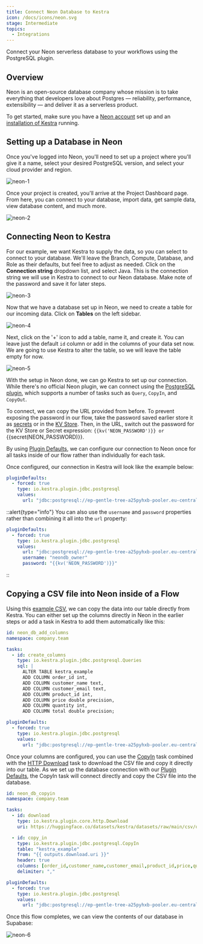 ```yaml
---
title: Connect Neon Database to Kestra
icon: /docs/icons/neon.svg
stage: Intermediate
topics:
  - Integrations
---
```


Connect your Neon serverless database to your workflows using the PostgreSQL plugin.

## Overview

Neon is an open-source database company whose mission is to take everything that developers love about Postgres — reliability, performance, extensibility — and deliver it as a serverless product.

To get started, make sure you have a [Neon account](https://neon.tech/home) set up and an [installation of Kestra](../02.installation/index.md) running.

## Setting up a Database in Neon

Once you've logged into Neon, you'll need to set up a project where you'll give it a name, select your desired PostgreSQL version, and select your cloud provider and region.

![neon-1](/docs/how-to-guides/neon-db/neon-1.png)

Once your project is created, you'll arrive at the Project Dashboard page. From here, you can connect to your database, import data, get sample data, view database content, and much more.

![neon-2](/docs/how-to-guides/neon-db/neon-2.png)

## Connecting Neon to Kestra

For our example, we want Kestra to supply the data, so you can select to connect to your database. We'll leave the Branch, Compute, Database, and Role as their defaults, but feel free to adjust as needed. Click on the **Connection string** dropdown list, and select Java. This is the connection string we will use in Kestra to connect to our Neon database. Make note of the password and save it for later steps.

![neon-3](/docs/how-to-guides/neon-db/neon-3.png)

Now that we have a database set up in Neon, we need to create a table for our incoming data. Click on **Tables** on the left sidebar.

![neon-4](/docs/how-to-guides/neon-db/neon-4.png)

Next, click on the '+' icon to add a table, name it, and create it. You can leave just the default `id` column or add in the columns of your data set now. We are going to use Kestra to alter the table, so we will leave the table empty for now.

![neon-5](/docs/how-to-guides/neon-db/neon-5.png)


With the setup in Neon done, we can go Kestra to set up our connection. While there's no official Neon plugin, we can connect using the [PostgreSQL plugin](/plugins/plugin-jdbc-postgres), which supports a number of tasks such as `Query`, `CopyIn`, and `CopyOut`.

To connect, we can copy the URL provided from before. To prevent exposing the password in our flow, take the password saved earlier store it as [secrets](../05.concepts/04.secret.md) or in the [KV Store](../05.concepts/05.kv-store.md). Then, in the URL, switch out the password for the KV Store or Secret expression: `{{kv('NEON_PASSWORD')}} or `{{secret(NEON_PASSWORD)}}.

By using [Plugin Defaults](../04.workflow-components/09.plugin-defaults.md), we can configure our connection to Neon once for all tasks inside of our flow rather than individually for each task.

Once configured, our connection in Kestra will look like the example below:

```yaml
pluginDefaults:
  - forced: true
    type: io.kestra.plugin.jdbc.postgresql
    values:
      url: "jdbc:postgresql://ep-gentle-tree-a25pyhxb-pooler.eu-central-1.aws.neon.tech/neondb?user=neondb_owner&password={{kv('NEON_PASSWORD')}}&sslmode=require"

```

::alert{type="info"}
You can also use the `username` and `password` properties rather than combining it all into the `url` property:

```yaml
pluginDefaults:
  - forced: true
    type: io.kestra.plugin.jdbc.postgresql
    values:
      url: "jdbc:postgresql://ep-gentle-tree-a25pyhxb-pooler.eu-central-1.aws.neon.tech/neondb"
      username: "neondb_owner"
      password: "{{kv('NEON_PASSWORD')}}"
```

::

## Copying a CSV file into Neon inside of a Flow

Using this [example CSV](https://huggingface.co/datasets/kestra/datasets/raw/main/csv/orders.csv), we can copy the data into our table directly from Kestra. You can either set up the columns directly in Neon in the earlier steps or add a task in Kestra to add them automatically like this:

```yaml
id: neon_db_add_columns
namespace: company.team

tasks:
  - id: create_columns
    type: io.kestra.plugin.jdbc.postgresql.Queries
    sql: |
      ALTER TABLE kestra_example
      ADD COLUMN order_id int,
      ADD COLUMN customer_name text,
      ADD COLUMN customer_email text,
      ADD COLUMN product_id int,
      ADD COLUMN price double precision,
      ADD COLUMN quantity int,
      ADD COLUMN total double precision;

pluginDefaults:
  - forced: true
    type: io.kestra.plugin.jdbc.postgresql
    values:
      url: "jdbc:postgresql://ep-gentle-tree-a25pyhxb-pooler.eu-central-1.aws.neon.tech/neondb?user=neondb_owner&password={{kv('NEON_PASSWORD')}}&sslmode=require"
```

Once your columns are configured, you can use the [CopyIn](/plugins/plugin-jdbc-postgres/io.kestra.plugin.jdbc.postgresql.copyin) task combined with the [HTTP Download](/plugins/core/http/io.kestra.plugin.core.http.download) task to download the CSV file and copy it directly into our table. As we set up the database connection with our [Plugin Defaults](#connecting-supabase-to-kestra), the CopyIn task will connect directly and copy the CSV file into the database.

```yaml
id: neon_db_copyin
namespace: company.team

tasks:
  - id: download
    type: io.kestra.plugin.core.http.Download
    uri: https://huggingface.co/datasets/kestra/datasets/raw/main/csv/orders.csv

  - id: copy_in
    type: io.kestra.plugin.jdbc.postgresql.CopyIn
    table: "kestra_example"
    from: "{{ outputs.download.uri }}"
    header: true
    columns: [order_id,customer_name,customer_email,product_id,price,quantity,total]
    delimiter: ","

pluginDefaults:
  - forced: true
    type: io.kestra.plugin.jdbc.postgresql
    values:
      url: "jdbc:postgresql://ep-gentle-tree-a25pyhxb-pooler.eu-central-1.aws.neon.tech/neondb?user=neondb_owner&password={{kv('NEON_PASSWORD')}}&sslmode=require"
```

Once this flow completes, we can view the contents of our database in Supabase:

![neon-6](/docs/how-to-guides/neon-db/neon-6.png)
